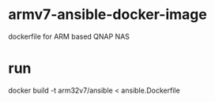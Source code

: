 # armv7-ansible-docker-image
dockerfile for ARM based QNAP NAS

# run
docker build -t arm32v7/ansible < ansible.Dockerfile
